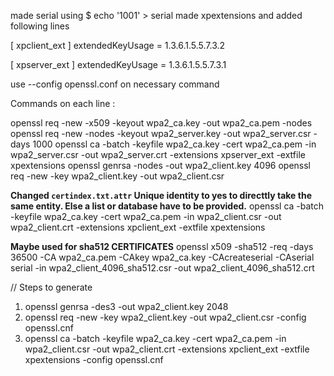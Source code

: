 made serial using $ echo '1001' > serial
made xpextensions and added following lines

[ xpclient_ext ]
extendedKeyUsage = 1.3.6.1.5.5.7.3.2

[ xpserver_ext ]
extendedKeyUsage = 1.3.6.1.5.5.7.3.1

use --config openssl.conf on necessary command

Commands on each line : 



openssl req -new -x509 -keyout wpa2_ca.key -out wpa2_ca.pem -nodes
openssl req -new -nodes -keyout wpa2_server.key -out wpa2_server.csr -days 1000
openssl ca -batch -keyfile wpa2_ca.key -cert wpa2_ca.pem -in wpa2_server.csr -out wpa2_server.crt -extensions xpserver_ext -extfile xpextensions
openssl genrsa -nodes -out wpa2_client.key 4096
openssl req -new -key wpa2_client.key -out wpa2_client.csr

**Changed `certindex.txt.attr` Unique identity to yes to directtly take the same entity. Else a list or database have to be provided.**
openssl ca -batch -keyfile wpa2_ca.key -cert wpa2_ca.pem -in wpa2_client.csr -out wpa2_client.crt -extensions xpclient_ext -extfile xpextensions

**Maybe used for sha512 CERTIFICATES**
openssl x509 -sha512 -req -days 36500 -CA wpa2_ca.pem -CAkey wpa2_ca.key -CAcreateserial -CAserial serial -in wpa2_client_4096_sha512.csr -out wpa2_client_4096_sha512.crt


// Steps to generate 
1. openssl genrsa -des3 -out wpa2_client.key 2048
2. openssl req -new -key wpa2_client.key -out wpa2_client.csr -config openssl.cnf
3. openssl ca -batch -keyfile wpa2_ca.key -cert wpa2_ca.pem -in wpa2_client.csr -out wpa2_client.crt -extensions xpclient_ext -extfile xpextensions -config openssl.cnf
